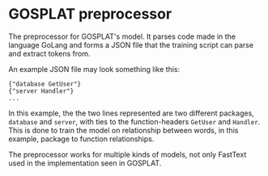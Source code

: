 # GOSPLAT preprocessor

The preprocessor for GOSPLAT's model. It parses code made in the language GoLang and forms a JSON file that the training script can parse and extract tokens from. 

An example JSON file may look something like this:
```
{"database GetUser"}
{"server Handler"}
...
```
In this example, the the two lines represented are two different packages, `database` and `server`, with ties to the function-headers `GetUser` and `Handler`. This is done to train the model on relationship between words, in this example, package to function relationships. 

The preprocessor works for multiple kinds of models, not only FastText used in the implementation seen in GOSPLAT.
